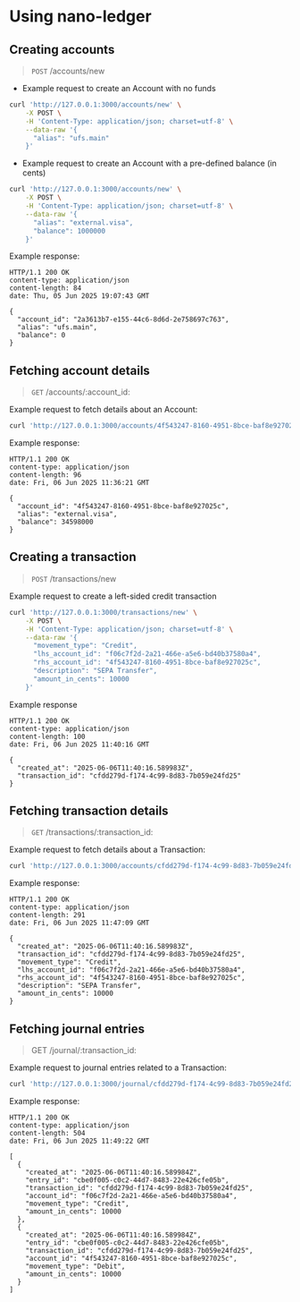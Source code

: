 # Using nano-ledger

## Creating accounts

> `POST` /accounts/new

- Example request to create an Account with no funds

```bash
curl 'http://127.0.0.1:3000/accounts/new' \
    -X POST \
    -H 'Content-Type: application/json; charset=utf-8' \
    --data-raw '{
      "alias": "ufs.main"
    }'
```

- Example request to create an Account with a pre-defined balance (in cents)

```bash
curl 'http://127.0.0.1:3000/accounts/new' \
    -X POST \
    -H 'Content-Type: application/json; charset=utf-8' \
    --data-raw '{
      "alias": "external.visa",
      "balance": 1000000
    }'
```

Example response:

```text
HTTP/1.1 200 OK
content-type: application/json
content-length: 84
date: Thu, 05 Jun 2025 19:07:43 GMT

{
  "account_id": "2a3613b7-e155-44c6-8d6d-2e758697c763",
  "alias": "ufs.main",
  "balance": 0
}
```

## Fetching account details

> `GET` /accounts/:account_id:

Example request to fetch details about an Account:

```bash
curl 'http://127.0.0.1:3000/accounts/4f543247-8160-4951-8bce-baf8e927025c'
```

Example response:

```text
HTTP/1.1 200 OK
content-type: application/json
content-length: 96
date: Fri, 06 Jun 2025 11:36:21 GMT

{
  "account_id": "4f543247-8160-4951-8bce-baf8e927025c",
  "alias": "external.visa",
  "balance": 34598000
}
```

## Creating a transaction

> `POST` /transactions/new

Example request to create a left-sided credit transaction

```bash
curl 'http://127.0.0.1:3000/transactions/new' \
    -X POST \
    -H 'Content-Type: application/json; charset=utf-8' \
    --data-raw '{
      "movement_type": "Credit",
      "lhs_account_id": "f06c7f2d-2a21-466e-a5e6-bd40b37580a4",
      "rhs_account_id": "4f543247-8160-4951-8bce-baf8e927025c",
      "description": "SEPA Transfer",
      "amount_in_cents": 10000
    }'
```

Example response

```text
HTTP/1.1 200 OK
content-type: application/json
content-length: 100
date: Fri, 06 Jun 2025 11:40:16 GMT

{
  "created_at": "2025-06-06T11:40:16.589983Z",
  "transaction_id": "cfdd279d-f174-4c99-8d83-7b059e24fd25"
}
```

## Fetching transaction details

> `GET` /transactions/:transaction_id:

Example request to fetch details about a Transaction:

```bash
curl 'http://127.0.0.1:3000/accounts/cfdd279d-f174-4c99-8d83-7b059e24fd25'
```

Example response:

```text
HTTP/1.1 200 OK
content-type: application/json
content-length: 291
date: Fri, 06 Jun 2025 11:47:09 GMT

{
  "created_at": "2025-06-06T11:40:16.589983Z",
  "transaction_id": "cfdd279d-f174-4c99-8d83-7b059e24fd25",
  "movement_type": "Credit",
  "lhs_account_id": "f06c7f2d-2a21-466e-a5e6-bd40b37580a4",
  "rhs_account_id": "4f543247-8160-4951-8bce-baf8e927025c",
  "description": "SEPA Transfer",
  "amount_in_cents": 10000
}
```

## Fetching journal entries

> GET /journal/:transaction_id:

Example request to journal entries related to a Transaction:

```bash
curl 'http://127.0.0.1:3000/journal/cfdd279d-f174-4c99-8d83-7b059e24fd25'
```

Example response:

```text
HTTP/1.1 200 OK
content-type: application/json
content-length: 504
date: Fri, 06 Jun 2025 11:49:22 GMT

[
  {
    "created_at": "2025-06-06T11:40:16.589984Z",
    "entry_id": "cbe0f005-c0c2-44d7-8483-22e426cfe05b",
    "transaction_id": "cfdd279d-f174-4c99-8d83-7b059e24fd25",
    "account_id": "f06c7f2d-2a21-466e-a5e6-bd40b37580a4",
    "movement_type": "Credit",
    "amount_in_cents": 10000
  },
  {
    "created_at": "2025-06-06T11:40:16.589984Z",
    "entry_id": "cbe0f005-c0c2-44d7-8483-22e426cfe05b",
    "transaction_id": "cfdd279d-f174-4c99-8d83-7b059e24fd25",
    "account_id": "4f543247-8160-4951-8bce-baf8e927025c",
    "movement_type": "Debit",
    "amount_in_cents": 10000
  }
]
```
